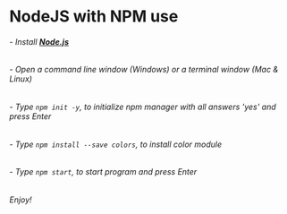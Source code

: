 # NodeJS with NPM use
###### - Install [**Node.js**](https://nodejs.org/en/download/)

###### - Open a command line window (Windows) or a terminal window (Mac & Linux) 

###### - Type `npm init -y`, to initialize npm manager with all answers 'yes' and press Enter

###### - Type `npm install --save colors`, to install color module

###### - Type `npm start`, to start program and press Enter 

###### Enjoy!
